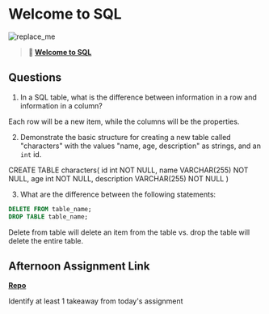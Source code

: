 # Welcome to SQL

![replace_me](https://codeworks.blob.core.windows.net/public/assets/img/illustrations/placeholder.svg)

> **📖 [Welcome to SQL](https://codeworksacademy.com/fs-student-guide/resources/wk11/01-MySQL-GettingStarted)**

## Questions

1. In a SQL table, what is the difference between information in a row and information in a column?

Each row will be a new item, while the columns will be the properties.

2. Demonstrate the basic structure for creating a new table called "characters" with the values "name, age, description" as strings, and an `int` id.

CREATE TABLE characters(
    id int NOT NULL,
    name VARCHAR(255) NOT NULL,
    age int NOT NULL,
    description VARCHAR(255) NOT NULL
)

3. What are the difference between the following statements: 
```sql
DELETE FROM table_name;
DROP TABLE table_name;
```

Delete from table will delete an item from the table vs. drop the table will delete the entire table.

## Afternoon Assignment Link

**[Repo](https://github.com/iangrell/<ASSIGNMENT_REPO>)**

Identify at least 1 takeaway from today's assignment
